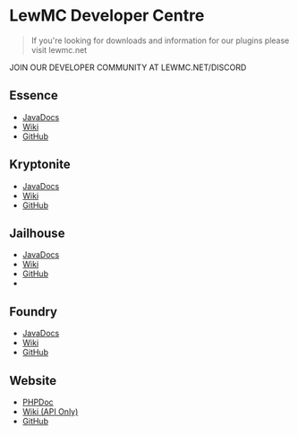 # LewMC Developer Centre
> If you're looking for downloads and information for our plugins please visit lewmc.net

JOIN OUR DEVELOPER COMMUNITY AT LEWMC.NET/DISCORD

## Essence 
- [JavaDocs](https://lewmc.github.io/Essence)
- [Wiki](https://wiki.lewmc.net/essence.html)
- [GitHub](https://github.com/lewmc/essence)

## Kryptonite 
- [JavaDocs](https://lewmc.github.io/Kryptonite)
- [Wiki](https://wiki.lewmc.net/kryptonite.html)
- [GitHub](https://github.com/lewmc/kryptonite)

## Jailhouse 
- [JavaDocs](https://lewmc.github.io/Jailhouse)
- [Wiki](https://wiki.lewmc.net/jailhouse.html)
- [GitHub](https://github.com/lewmc/jailhouse)
- 
## Foundry 
- [JavaDocs](https://lewmc.github.io/Foundry)
- [Wiki](https://wiki.lewmc.net/foundry.html)
- [GitHub](https://github.com/lewmc/foundry)

## Website
- [PHPDoc](https://lewmc.github.io/Website)
- [Wiki (API Only)](https://wiki.lewmc.net/lewmc-services.html)
- [GitHub](https://github.com/lewmc/website)
